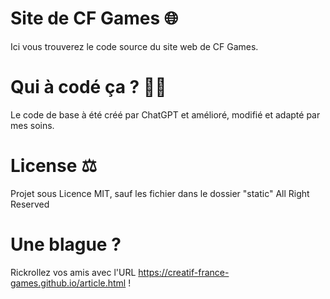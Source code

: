 # Site de CF Games 🌐
Ici vous trouverez le code source du site web de CF Games.

# Qui à codé ça ? 🧑‍💻
Le code de base à été créé par ChatGPT et amélioré, modifié et adapté par mes soins.

# License ⚖ 
Projet sous Licence MIT, sauf les fichier dans le dossier "static" All Right Reserved

# Une blague ?
Rickrollez vos amis avec l'URL https://creatif-france-games.github.io/article.html !
